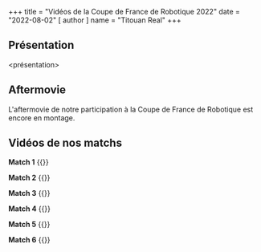 +++
title = "Vidéos de la Coupe de France de Robotique 2022"
date = "2022-08-02"
[ author ]
  name = "Titouan Real"
+++

## Présentation
<présentation>

## Aftermovie
L'aftermovie de notre participation à la Coupe de France de Robotique est encore en montage.

## Vidéos de nos matchs
**Match 1**
{{<youtube NpEaa2P7qZI>}}

**Match 2**
{{<youtube NpEaa2P7qZI>}}

**Match 3**
{{<youtube NpEaa2P7qZI>}}

**Match 4**
{{<youtube NpEaa2P7qZI>}}

**Match 5**
{{<youtube NpEaa2P7qZI>}}

**Match 6**
{{<youtube NpEaa2P7qZI>}}
